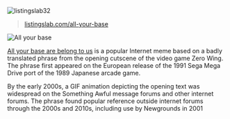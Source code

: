 ![listingslab32](https://listingslab.com/png/listingslab32.png)

> [listingslab.com/all-your-base](https://listingslab.com/all-your-base) 

![All your base](https://listingslab.com/png/Aybabtu.png)

[All your base are belong to us](https://en.wikipedia.org/wiki/All_your_base_are_belong_to_us) is a popular Internet meme based on a badly translated phrase from the opening cutscene of the video game Zero Wing. The phrase first appeared on the European release of the 1991 Sega Mega Drive port of the 1989 Japanese arcade game.

By the early 2000s, a GIF animation depicting the opening text was widespread on the Something Awful message forums and other internet forums. The phrase found popular reference outside internet forums through the 2000s and 2010s, including use by Newgrounds in 2001